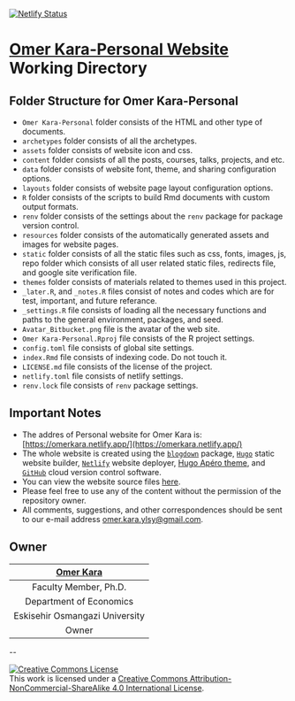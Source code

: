[![Netlify Status](https://api.netlify.com/api/v1/badges/6602cf29-80c1-4a77-b401-97ca04fe5dae/deploy-status)](https://app.netlify.com/sites/omerkara/deploys)

# [Omer Kara-Personal Website](https://omerkara.netlify.app/) Working Directory

## Folder Structure for Omer Kara-Personal

- `Omer Kara-Personal` folder consists of the HTML and other type of documents.
- `archetypes` folder consists of all the archetypes.
- `assets` folder consists of website icon and css.
- `content` folder consists of all the posts, courses, talks, projects, and etc.
- `data` folder consists of website font, theme, and sharing configuration options.
- `layouts` folder consists of website page layout configuration options.
- `R` folder consists of the scripts to build Rmd documents with custom output formats.
- `renv` folder consists of the settings about the `renv` package for package version control.
- `resources` folder consists of the automatically generated assets and images for website pages.
- `static` folder consists of all the static files such as css, fonts, images, js, repo folder which consists of all user related static files, redirects file, and google site verification file.
- `themes` folder consists of materials related to themes used in this project.
- `_later.R`, and `_notes.R` files consist of notes and codes which are for test, important, and future referance.
- `_settings.R` file consists of loading all the necessary functions and paths to the general environment, packages, and seed.
- `Avatar_Bitbucket.png` file is the avatar of the web site.
- `Omer Kara-Personal.Rproj` file consists of the R project settings.
- `config.toml` file consists of global site settings.
- `index.Rmd` file consists of indexing code. Do not touch it.
- `LICENSE.md` file consists of the license of the project.
- `netlify.toml` file consists of netlify settings.
- `renv.lock` file consists of `renv` package settings.

## Important Notes
- The addres of Personal website for Omer Kara is: [https://omerkara.netlify.app/](https://omerkara.netlify.app/)
- The whole website is created using the [`blogdown`](https://bookdown.org/yihui/blogdown/) package, [`Hugo`](https://gohugo.io/) static website builder, [`Netlify`](https://www.netlify.com/) website deployer, [Hugo Apéro theme](https://github.com/hugo-apero/), and [`GitHub`](https://github.com/) cloud version control software.
- You can view the website source files [here](https://github.com/omerkara/omer-kara-personal).
- Please feel free to use any of the content without the permission of the repository owner.
- All comments, suggestions, and other correspondences should be sent to our e-mail address [omer.kara.ylsy@gmail.com](<mailto:omer.kara.ylsy@gmail.com>).

## Owner
| [Omer Kara](<omer.kara.ylsy@gmail.com>) |
| :---: |
| Faculty Member, Ph.D. |
| Department of Economics |
| Eskisehir Osmangazi University |
| Owner |

--

<a rel="license" href="http://creativecommons.org/licenses/by-nc-sa/4.0/"><img alt="Creative Commons License" style="border-width:0" src="https://i.creativecommons.org/l/by-nc-sa/4.0/88x31.png" /></a><br />This work is licensed under a <a rel="license" href="http://creativecommons.org/licenses/by-nc-sa/4.0/">Creative Commons Attribution-NonCommercial-ShareAlike 4.0 International License</a>.
